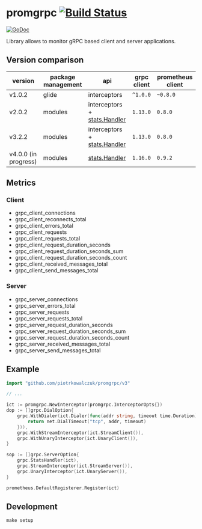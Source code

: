 # promgrpc [![Build Status](https://travis-ci.org/piotrkowalczuk/promgrpc.svg?branch=master)](https://travis-ci.org/piotrkowalczuk/promgrpc)

[![GoDoc](https://godoc.org/github.com/piotrkowalczuk/promgrpc?status.svg)](http://godoc.org/github.com/piotrkowalczuk/promgrpc)

Library allows to monitor gRPC based client and server applications.

## Version comparison

| version | package management | api | grpc client | prometheus client |
|---------|--------------------| --- | ----------- | ----------------- |
| v1.0.2 | glide | interceptors | `^1.0.0` | `~0.8.0` |
| v2.0.2 | modules| interceptors + [stats.Handler](https://godoc.org/google.golang.org/grpc/stats#Handler) | `1.13.0` | `0.8.0` |
| v3.2.2 | modules | interceptors + [stats.Handler](https://godoc.org/google.golang.org/grpc/stats#Handler) | `1.13.0` | `0.8.0` |
| v4.0.0 (in progress) | modules | [stats.Handler](https://godoc.org/google.golang.org/grpc/stats#Handler) | `1.16.0` | `0.9.2` |

## Metrics

### Client

* grpc_client_connections
* grpc_client_reconnects_total
* grpc_client_errors_total
* grpc_client_requests
* grpc_client_requests_total
* grpc_client_request_duration_seconds
* grpc_client_request_duration_seconds_sum
* grpc_client_request_duration_seconds_count
* grpc_client_received_messages_total
* grpc_client_send_messages_total

### Server

* grpc_server_connections
* grpc_server_errors_total
* grpc_server_requests
* grpc_server_requests_total
* grpc_server_request_duration_seconds
* grpc_server_request_duration_seconds_sum
* grpc_server_request_duration_seconds_count
* grpc_server_received_messages_total
* grpc_server_send_messages_total

## Example

```go
import "github.com/piotrkowalczuk/promgrpc/v3"

// ...

ict := promgrpc.NewInterceptor(promgrpc.InterceptorOpts{})
dop := []grpc.DialOption{
	grpc.WithDialer(ict.Dialer(func(addr string, timeout time.Duration) (net.Conn, error) {
		return net.DialTimeout("tcp", addr, timeout)
	})),
	grpc.WithStreamInterceptor(ict.StreamClient()),
	grpc.WithUnaryInterceptor(ict.UnaryClient()),
}

sop := []grpc.ServerOption{
	grpc.StatsHandler(ict),
	grpc.StreamInterceptor(ict.StreamServer()),
	grpc.UnaryInterceptor(ict.UnaryServer()),
}

prometheus.DefaultRegisterer.Register(ict)
```

## Development

```make setup```
